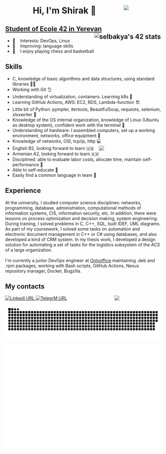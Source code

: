 <h1 align="center">Hi, I'm Shirak 👋 <a href="https://github.com/Elshirak/Elshirak/blob/main/CV%20Elbakyan%20Shirak.pdf"> 
 <img align="right" width="120" src="https://img.shields.io/twitter/url?color=ghj&label=My%20%20%20CV&style=for-the-badge&url=https%3A%2F%2Fgithub.com%2FElshirak%2FElshirak%2Fblob%2Fmain%2FCV%2520Elbakyan%2520Shirak.pdf"> </h1>

## Student of [Ecole 42 in Yerevan](https://42yerevan.am/) &nbsp;&nbsp; <a href="https://github.com/JaeSeoKim/badge42"><img src="https://badge42.vercel.app/api/v2/cldj70azv00300fl3u17rbnil/stats?cursusId=21&coalitionId=undefined" alt="selbakya's 42 stats" align="right" /></a>

 - 🌱 &nbsp;&nbsp; Interests: DevOps, Linux
 - 🔎 &nbsp;&nbsp; Improving: language skills
 - :sparkling_heart: &nbsp;&nbsp; I enjoy playing chess and basketball

## Skills
- С, knowledge of basic algorithms and data structures, using standard libraries :student:
- Working with Git :ok_hand:
- Understanding of virtualization, containers. Learning k8s :whale2:
- Learning GitHub Actions, AWS: EC2, RDS, Lambda-function :building_construction:
- Little bit of Python: pympler, itertools, BeautifulSoup, requests, selenium, xlsxwriter :ninja:
- Knowledge of the OS internal organization, knowledge of Linux (Ubuntu as desktop system), confident work with the terminal :penguin:
- Understanding of hardware: I assembled computers, set up a working environment, networks, office equipment :electric_plug:
- Knowledge of networks, OSI, tcp/ip, http :computer:  <a> <img align='right' src='https://user-images.githubusercontent.com/5713670/87202985-820dcb80-c2b6-11ea-9f56-7ec461c497c3.gif' width='200'> </a>
- English B2, looking forward to learn :gb:
- Armenian A2, looking forward to learn :armenia: 
- Disciplined: able to evaluate labor costs, allocate time, maintain self-performance :beginner:
- Able to self-educate :checkered_flag:
- Easily find a common language in team :busts_in_silhouette:


## Experience
   At the university, I studied computer science disciplines: networks, programming, database, administration, computational methods of information systems, CIS, information security, etc. In addition, there were lessons on process optimization and decision making, system engineering. During training, I solved problems in C, C++, SQL, built IDEF, UML diagrams. As part of my coursework, I solved some tasks on automation and electronic document management in C++ or C# using databases, and also developed a kind of CRM system. In my thesis work, I developed a design solution for automating a set of tasks for the logistics subsystem of the ACS of a large organization. 
<br>
<br> 
I'm currently a junior DevOps engineer at [Onlyoffice](https://www.onlyoffice.com/) maintaining .deb and .rpm packages, working with Bash scripts, GitHub Actions, Nexus repository manager, Docker, Bugzilla. 
 
 
## My contacts
<a href="https://www.linkedin.com/in/elshirak/"> <img alt="LinkedI URL" src="https://img.shields.io/twitter/url?color=blue&label=Me%20on%20LinkedIn&logo=LinkedIn&style=social&url=https%3A%2F%2Fwww.linkedin.com%2Fin%2Felshirak%2F" width="180"> </a>
<a href="https://t.me/elshirak"> <img alt="TelegrM URL" src="https://img.shields.io/twitter/url?label=Me%20on%20Telegram&logo=Telegram&style=social&url=https%3A%2F%2Ft.me%2Felshirak" width="180">
<img align="right" src="https://komarev.com/ghpvc/?username=Elshirak" width="150"></a>

![github contribution grid snake animation](https://raw.githubusercontent.com/elshirak/elshirak/output/github-contribution-grid-snake.svg)


<img align="right" src="/github-metrics.svg" alt="Metrics" width="650">

